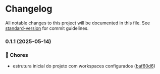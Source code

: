# Changelog

All notable changes to this project will be documented in this file. See [standard-version](https://github.com/conventional-changelog/standard-version) for commit guidelines.

### 0.1.1 (2025-05-14)


### 🧹 Chores

* estrutura inicial do projeto com workspaces configurados ([baf60d6](https://github.com/LucasMCFidelis/format-transformer/commit/baf60d63d5a788de004d107ba4f418aba67a2883))
